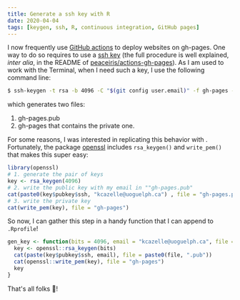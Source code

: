 ```yaml
---
title: Generate a ssh key with R
date: 2020-04-04
tags: [keygen, ssh, R, continuous integration, GitHub pages]
---
```


I now frequently use [GitHub actions](https://github.com/features/actions) to
deploy websites on gh-pages. One way to do so requires to use a [ssh
key](https://help.github.com/en/github/authenticating-to-github/generating-a-new-ssh-key-and-adding-it-to-the-ssh-agent#generating-a-new-ssh-key)
(the full procedure is well explained, *inter alia*, in the README of
[peaceiris/actions-gh-pages](https://github.com/peaceiris/actions-gh-pages)). As
I am used to work with the Terminal, when I need such a key, I use the following
command line:


```sh
$ ssh-keygen -t rsa -b 4096 -C "$(git config user.email)" -f gh-pages -N ""
```

which generates two files:

1. gh-pages.pub
2. gh-pages that contains the private one.


For some reasons, I was interested in replicating this behavior with <i class="fab
fa-r-project"></i>. Fortunately, the package
[openssl](https://CRAN.R-project.org/package=openssl) includes `rsa_keygen()`
and `write_pem()` that makes this super easy:

```R
library(openssl)
# 1. generate the pair of keys
key <- rsa_keygen(4096)
# 2. write the public key with my email in ""gh-pages.pub"
cat(paste0(key$pubkey$ssh, "kcazelle@uoguelph.ca") , file = "gh-pages.pub")
# 3. write the private key
cat(write_pem(key), file = "gh-pages")
```

So now, I can gather this step in a handy function that I can append to  `.Rprofile`!

```R
gen_key <- function(bits = 4096, email = "kcazelle@uoguelph.ca", file = "gh-pages") {
  key <- openssl::rsa_keygen(bits)
  cat(paste(key$pubkey$ssh, email), file = paste0(file, ".pub"))
  cat(openssl::write_pem(key), file = "gh-pages")
  key
}
```


That's all folks :tada:!

